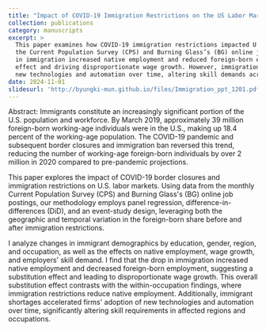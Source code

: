 ```yaml
---
title: "Impact of COVID-19 Immigration Restrictions on the US Labor Market and Skill Demand."
collection: publications
category: manuscripts
excerpt: >
  This paper examines how COVID-19 immigration restrictions impacted U.S. labor markets, using data from 
  the Current Population Survey (CPS) and Burning Glass’s (BG) online job postings. I find that the drop 
  in immigration increased native employment and reduced foreign-born employment, revealing a substitution 
  effect and driving disproportionate wage growth. However, immigration restrictions spurred firms to adopt 
  new technologies and automation over time, altering skill demands across regions and industries.
date: 2024-11-01
slidesurl: 'http://byungki-mun.github.io/files/Immigration_ppt_1201.pdf'
---
```


Abstract: Immigrants constitute an increasingly significant portion of the U.S. population and workforce. By March 2019, approximately 39 million foreign-born working-age individuals were in the U.S., making up 18.4 percent of the working-age population. The COVID-19 pandemic and subsequent border closures and immigration ban reversed this trend, reducing the number of working-age foreign-born individuals by over 2 million in 2020 compared to pre-pandemic projections. 

This paper explores the impact of COVID-19 border closures and immigration restrictions on U.S. labor markets. Using data from the monthly Current Population Survey (CPS) and Burning Glass's (BG) online job postings, our methodology employs panel regression, difference-in-differences (DiD), and an event-study design, leveraging both the geographic and temporal variation in the foreign-born share before and after immigration restrictions. 

I analyze changes in immigrant demographics by education, gender, region, and occupation, as well as the effects on native employment, wage growth, and employers' skill demand. I find that the drop in immigration increased native employment and decreased foreign-born employment, suggesting a substitution effect and leading to disproportionate wage growth. This overall substitution effect contrasts with the within-occupation findings, where immigration restrictions reduce native employment. Additionally, immigrant shortages accelerated firms' adoption of new technologies and automation over time, significantly altering skill requirements in affected regions and occupations.
